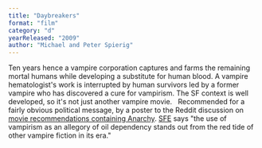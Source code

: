 ```yaml
---
title: "Daybreakers"
format: "film"
category: "d"
yearReleased: "2009"
author: "Michael and Peter Spierig"
---
```

 Ten years hence a vampire corporation captures and farms the  remaining mortal humans while developing a substitute for human  blood. A vampire hematologist's work is interrupted by human  survivors led by a former vampire who has discovered a cure for  vampirism. The SF context is well developed, so it's not just  another vampire movie.
  
 Recommended for a fairly obvious political message, by a poster to  the Reddit discussion on <a href="https://www.reddit.com/r/Anarchism/comments/1953qj/have_you_any_movie_recommendations_containing/"> movie recommendations containing Anarchy</a>. <a href="http://www.sf-encyclopedia.com/entry/daybreakers">SFE</a>  says "the use of vampirism as an allegory of oil dependency stands  out from the red tide of other vampire fiction in its era."